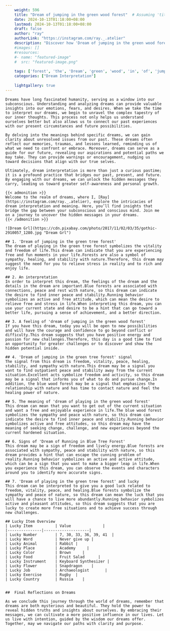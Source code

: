 ```yaml
---
    weight: 596
    title: "Dream of jumping in the green wood forest"  # Assuming 'title' column exists
    date: 2024-10-13T01:18:00+08:00
    lastmod: 2024-10-13T01:18:00+08:00
    draft: false
    author: "ray"
    authorLink: "https://instagram.com/ray._.atelier"
    description: "Discover how 'Dream of jumping in the green wood forest' can interpret your future and uncover its significant meanings in your life."
    #images: []
    #resources:
    #- name: "featured-image"
    #  src: "featured-image.png"
    
    tags: ['forest', 'the', 'Dream', 'green', 'wood', 'in', 'of', 'jumping']
    categories: ["Dream Interpretation"]
    
    lightgallery: true
---
```

    
    Dreams have long fascinated humanity, serving as a window into our subconscious. Understanding and analyzing dreams can provide valuable insights into our emotions, fears, and desires. When we take the time to interpret our dreams, we begin to unravel the complex tapestry of our inner thoughts. This process not only helps us understand ourselves better but also allows us to connect our past experiences with our present circumstances and future possibilities.
    
    By delving into the meanings behind specific dreams, we can gain clarity about unresolved issues from our past. These dreams often reflect our memories, traumas, and lessons learned, reminding us of what we need to confront or embrace. Moreover, dreams can serve as a guide for our future, revealing our aspirations and potential paths we may take. They can provide warnings or encouragement, nudging us toward decisions that align with our true selves.
    
    Ultimately, dream interpretation is more than just a curious pastime; it is a profound practice that bridges our past, present, and future. By engaging with our dreams, we can unlock the hidden messages they carry, leading us toward greater self-awareness and personal growth.
    
    {{< admonition >}}
    Welcome to the realm of dreams, where I, [Ray](https://instagram.com/ray._.atelier), explore the intricacies of dream interpretation and meaning. Here, you’ll find insights that bridge the gap between your subconscious and conscious mind. Join me on a journey to uncover the hidden messages in your dreams.
    {{< /admonition >}}
    
    ![Dream Grl](https://cdn.pixabay.com/photo/2017/11/02/03/35/gothic-2910057_1280.jpg "Dream Grl")
    
    ## 1. 'Dream of jumping in the green tree forest'
    The dream of playing in the green tree forest symbolizes the vitality and freedom of life.This dream can indicate that you are experiencing free and fun moments in your life.Forests are also a symbol of sympathy, healing, and stability with nature.Therefore, this dream may suggest the need for you to relieve stress in reality and to rich and enjoy life.
    
    ## 2. An interpretation
    In order to interpret this dream, the feelings of the dream and the details in the dream are important.Blue forests are associated with connections, peace and rest with nature, so this dream can indicate the desire to find inner peace and stability.Running behavior symbolizes an active and free attitude, which can mean the desire to relieve free and stress in life.When interpreting this dream, you can use your current state and desire to be a hint that can go toward a better life, pursuing a sense of achievement, and a better direction.
    
    ## 3. A feeling of 'dream of jumping in the green wood forest'
    If you have this dream, today you will be open to new possibilities and will have the courage and confidence to go beyond conflict or difficulty.This dream suggests that you have positive energy and passion for new challenges.Therefore, this day is a good time to find an opportunity for greater challenges or to discover and show the hidden potential inside.
    
    ## 4. 'Dream of jumping in the green tree forest' signal
    The signal from this dream is freedom, vitality, peace, healing, stability, and sympathy with nature.This dream may be a signal you want to find outpatient peace and stability away from the current situation.Excellent acts symbolize freedom and activity, so this dream may be a signal that informs you of what to do and pursue change.In addition, the blue wood forest may be a signal that emphasizes the relationship with nature and has time to contact nature and feel the healing power of nature.
    
    ## 5. The meaning of 'dream of playing in the green wood forest'
    This dream can mean that you want to get out of the current situation and want a free and enjoyable experience in life.The blue wood forest symbolizes the sympathy and peace with nature, so this dream can indicate the desire to find inner peace and stability.Running behavior symbolizes active and free attitudes, so this dream may have the meaning of seeking change, challenge, and new experiences beyond the current hardened situation.
    
    ## 6. Signs of 'Dream of Running in Blue Tree Forest'
    This dream may be a sign of freedom and lively energy.Blue forests are associated with sympathy, peace and stability with nature, so this dream provides a hint that can escape the cunning problem of reality.Running behavior symbolizes an active and active attitude, which can be a sign that you want to make a bigger leap in life.When you experience this dream, you can observe the events and characters around you to identify more accurate signs.
    
    ## 7. 'Dream of playing in the green tree forest' and lucky
    This dream can be interpreted to give you a good luck related to freedom, vitality, peace, and healing.Blue forests symbolize the sympathy and peace of nature, so this dream can mean the luck that you will have a chance to live more abundantly.Running behavior symbolizes active and pleasant attitudes, so this dream suggests that you are lucky to create more free situations and to achieve success through new challenges.
    
    ## Lucky Item Overview
    | Lucky Item          | Value              |
    |---------------|--------------------|
    | Lucky Number        | 7, 30, 33, 36, 39, 41  |
    | Lucky Word          | Never give up |
    | Lucky Animal        | Rabbit |
    | Lucky Place         | Academy     |
    | Lucky Color         | Brown     |
    | Lucky Food          | Fruit Salad      |
    | Lucky Instrument    | Keyboard Synthesizer |
    | Lucky Flower        | Snapdragon    |
    | Lucky Job           | Archaeologist       |
    | Lucky Exercise      | Rugby  |
    | Lucky Country       | Russia    |
    
    
    ##  Final Reflections on Dreams
    
    As we conclude this journey through the world of dreams, remember that dreams are both mysterious and beautiful. They hold the power to reveal hidden truths and insights about ourselves. By embracing their messages, we can cultivate a more positive influence in our lives. Let us live with intention, guided by the wisdom our dreams offer. Together, may we navigate our paths with clarity and purpose.
    